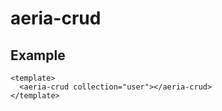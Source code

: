 # aeria-crud

## Example

```vue
<template>
  <aeria-crud collection="user"></aeria-crud>
</template>
```
